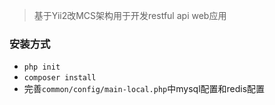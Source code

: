 > 基于Yii2改MCS架构用于开发restful api web应用

### 安装方式
- `php init`
- `composer install`
- 完善`common/config/main-local.php`中mysql配置和redis配置